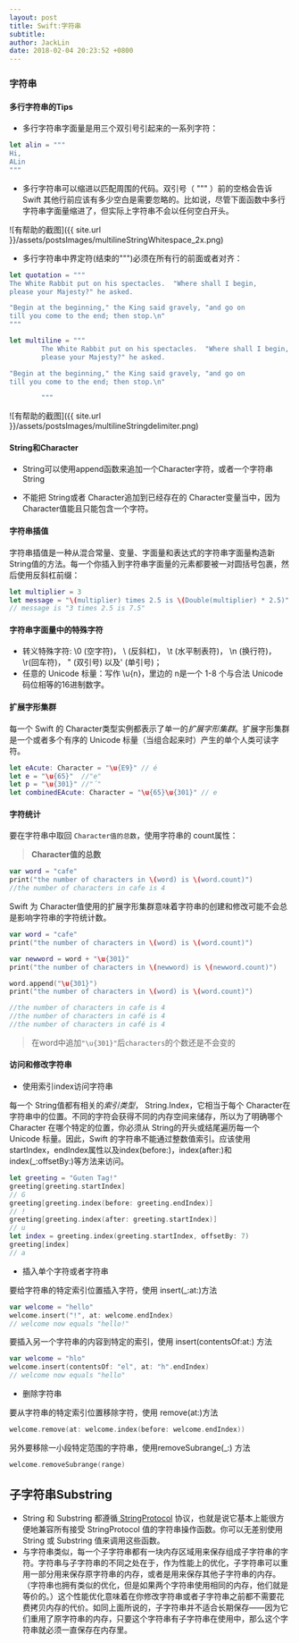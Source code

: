 ```yaml
---
layout: post
title: Swift:字符串
subtitle: 
author: JackLin
date: 2018-02-04 20:23:52 +0800
---
```




### 字符串

#### 多行字符串的Tips

* 多行字符串字面量是用三个双引号引起来的一系列字符：

```swift
let alin = """
Hi,
ALin
"""
```



* 多行字符串可以缩进以匹配周围的代码。双引号（ """ ）前的空格会告诉 Swift 其他行前应该有多少空白是需要忽略的。比如说，尽管下面函数中多行字符串字面量缩进了，但实际上字符串不会以任何空白开头。

![有帮助的截图]({{ site.url }}/assets/postsImages/multilineStringWhitespace_2x.png)

* 多行字符串中界定符(结束的""")必须在所有行的前面或者对齐：

```swift
let quotation = """
The White Rabbit put on his spectacles.  "Where shall I begin,
please your Majesty?" he asked.

"Begin at the beginning," the King said gravely, "and go on
till you come to the end; then stop.\n"
"""

let multiline = """
        The White Rabbit put on his spectacles.  "Where shall I begin,
        please your Majesty?" he asked.

"Begin at the beginning," the King said gravely, "and go on
till you come to the end; then stop.\n"

        """
```

![有帮助的截图]({{ site.url }}/assets/postsImages/multilineStringdelimiter.png)

#### String和Character

* String可以使用append函数来追加一个Character字符，或者一个字符串String


* 不能把 String或者 Character追加到已经存在的 Character变量当中，因为 Character值能且只能包含一个字符。

#### 字符串插值

字符串插值是一种从混合常量、变量、字面量和表达式的字符串字面量构造新 String值的方法。每一个你插入到字符串字面量的元素都要被一对圆括号包裹，然后使用反斜杠前缀：

```swift
let multiplier = 3
let message = "\(multiplier) times 2.5 is \(Double(multiplier) * 2.5)"
// message is "3 times 2.5 is 7.5"
```



#### 字符串字面量中的特殊字符

* 转义特殊字符:   \0 (空字符)， \\ (反斜杠)， \t (水平制表符)， \n (换行符)， \r(回车符)， \" (双引号) 以及\' (单引号)；
* 任意的 Unicode 标量：写作 \u{n}，里边的 n是一个 1-8 个与合法 Unicode 码位相等的16进制数字。



#### 扩展字形集群

每一个 Swift 的 Character类型实例都表示了单一的*扩展字形集群*。扩展字形集群是一个或者多个有序的 Unicode 标量（当组合起来时）产生的单个人类可读字符。

```swift
let eAcute: Character = "\u{E9}" // é
let e = "\u{65}"  //"e"
let p = "\u{301}" //"́"
let combinedEAcute: Character = "\u{65}\u{301}" // e
```

#### 字符统计

要在字符串中取回 `Character值的总数`，使用字符串的 count属性：

> **Character值的总数**

```Swift
var word = "cafe"
print("the number of characters in \(word) is \(word.count)")
//the number of characters in cafe is 4
```

Swift 为 Character值使用的扩展字形集群意味着字符串的创建和修改可能不会总是影响字符串的字符统计数。

```swift
var word = "cafe"
print("the number of characters in \(word) is \(word.count)")

var newword = word + "\u{301}"
print("the number of characters in \(newword) is \(newword.count)")

word.append("\u{301}")
print("the number of characters in \(word) is \(word.count)")

//the number of characters in cafe is 4
//the number of characters in café is 4
//the number of characters in café is 4
```

> 在word中追加`"\u{301}"`后`characters`的个数还是不会变的

#### 访问和修改字符串

* 使用索引index访问字符串

每一个 String值都有相关的*索引类型*， String.Index，它相当于每个 Character在字符串中的位置。不同的字符会获得不同的内存空间来储存，所以为了明确哪个 Character 在哪个特定的位置，你必须从 String的开头或结尾遍历每一个 Unicode 标量。因此，Swift 的字符串不能通过整数值索引。应该使用startIndex，endIndex属性以及index(before:)，index(after:)和index(_:offsetBy:)等方法来访问。

```swift
let greeting = "Guten Tag!"
greeting[greeting.startIndex]
// G
greeting[greeting.index(before: greeting.endIndex)]
// !
greeting[greeting.index(after: greeting.startIndex)]
// u
let index = greeting.index(greeting.startIndex, offsetBy: 7)
greeting[index]
// a
```

* 插入单个字符或者字符串

要给字符串的特定索引位置插入字符，使用 insert(_:at:)方法

```swift
var welcome = "hello"
welcome.insert("!", at: welcome.endIndex)
// welcome now equals "hello!"
```

要插入另一个字符串的内容到特定的索引，使用 insert(contentsOf:at:) 方法

```swift
var welcome = "hlo"
welcome.insert(contentsOf: "el", at: "h".endIndex)
// welcome now equals "hello"
```

* 删除字符串

要从字符串的特定索引位置移除字符，使用 remove(at:)方法

```swift
welcome.remove(at: welcome.index(before: welcome.endIndex))
```

另外要移除一小段特定范围的字符串，使用removeSubrange(_:) 方法

```swift
welcome.removeSubrange(range)
```

##  子字符串Substring

* String 和 Substring 都遵循[ StringProtocol](https://developer.apple.com/documentation/swift/stringprotocol) 协议，也就是说它基本上能很方便地兼容所有接受 StringProtocol 值的字符串操作函数。你可以无差别使用 String 或 Substring 值来调用这些函数。
* 与字符串类似，每一个子字符串都有一块内存区域用来保存组成子字符串的字符。字符串与子字符串的不同之处在于，作为性能上的优化，子字符串可以重用一部分用来保存原字符串的内存，或者是用来保存其他子字符串的内存。（字符串也拥有类似的优化，但是如果两个字符串使用相同的内存，他们就是等价的。）这个性能优化意味着在你修改字符串或者子字符串之前都不需要花费拷贝内存的代价。如同上面所说的，子字符串并不适合长期保存——因为它们重用了原字符串的内存，只要这个字符串有子字符串在使用中，那么这个字符串就必须一直保存在内存里。





